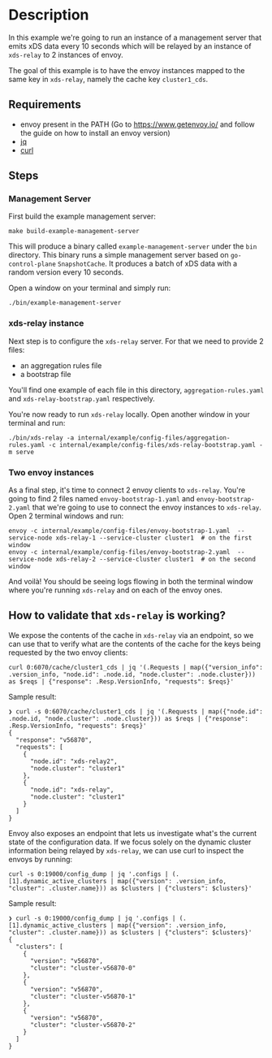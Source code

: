 # Description

In this example we're going to run an instance of a management server that emits xDS data every 10 seconds which will be relayed by an instance of `xds-relay` to 2 instances of envoy.

The goal of this example is to have the envoy instances mapped to the same key in `xds-relay`, namely the cache key `cluster1_cds`.

## Requirements

- envoy present in the PATH (Go to https://www.getenvoy.io/ and follow the guide on how to install an envoy version)
- [jq](https://stedolan.github.io/jq/)
- [curl](https://curl.haxx.se/)

## Steps

### Management Server
First build the example management server:

    make build-example-management-server
    
This will produce a binary called `example-management-server` under the `bin` directory. This binary runs a simple management server based on `go-control-plane` `SnapshotCache`. It produces a batch of xDS data with a random version every 10 seconds.

Open a window on your terminal and simply run:

    ./bin/example-management-server

### xds-relay instance
Next step is to configure the `xds-relay` server. For that we need to provide 2 files: 
  - an aggregation rules file
  - a bootstrap file
  
You'll find one example of each file in this directory, `aggregation-rules.yaml` and `xds-relay-bootstrap.yaml` respectively.

You're now ready to run `xds-relay` locally. Open another window in your terminal and run:

    ./bin/xds-relay -a internal/example/config-files/aggregation-rules.yaml -c internal/example/config-files/xds-relay-bootstrap.yaml -m serve

### Two envoy instances
As a final step, it's time to connect 2 envoy clients to `xds-relay`. You're going to find 2 files named `envoy-bootstrap-1.yaml` and `envoy-bootstrap-2.yaml` that we're going to use to connect the envoy instances to `xds-relay`. Open 2 terminal windows and run:

    envoy -c internal/example/config-files/envoy-bootstrap-1.yaml  --service-node xds-relay-1 --service-cluster cluster1  # on the first window
    envoy -c internal/example/config-files/envoy-bootstrap-2.yaml  --service-node xds-relay-2 --service-cluster cluster1  # on the second window

And voilà! You should be seeing logs flowing in both the terminal window where you're running `xds-relay` and on each of the envoy ones. 

## How to validate that `xds-relay` is working?

We expose the contents of the cache in `xds-relay` via an endpoint, so we can use that to verify what are the contents of the cache for the keys being requested by the two envoy clients:

    curl 0:6070/cache/cluster1_cds | jq '(.Requests | map({"version_info": .version_info, "node.id": .node.id, "node.cluster": .node.cluster})) as $reqs | {"response": .Resp.VersionInfo, "requests": $reqs}'

Sample result:

``` shellsession
❯ curl -s 0:6070/cache/cluster1_cds | jq '(.Requests | map({"node.id": .node.id, "node.cluster": .node.cluster})) as $reqs | {"response": .Resp.VersionInfo, "requests": $reqs}'
{
  "response": "v56870",
  "requests": [
    {
      "node.id": "xds-relay2",
      "node.cluster": "cluster1"
    },
    {
      "node.id": "xds-relay",
      "node.cluster": "cluster1"
    }
  ]
}
```

Envoy also exposes an endpoint that lets us investigate what's the current state of the configuration data. If we focus solely on the dynamic cluster information being relayed by `xds-relay`, we can use curl to inspect the envoys by running: 

    curl -s 0:19000/config_dump | jq '.configs | (.[1].dynamic_active_clusters | map({"version": .version_info, "cluster": .cluster.name})) as $clusters | {"clusters": $clusters}'

Sample result:

``` shellsession
❯ curl -s 0:19000/config_dump | jq '.configs | (.[1].dynamic_active_clusters | map({"version": .version_info, "cluster": .cluster.name})) as $clusters | {"clusters": $clusters}'
{
  "clusters": [
    {
      "version": "v56870",
      "cluster": "cluster-v56870-0"
    },
    {
      "version": "v56870",
      "cluster": "cluster-v56870-1"
    },
    {
      "version": "v56870",
      "cluster": "cluster-v56870-2"
    }
  ]
}
```

